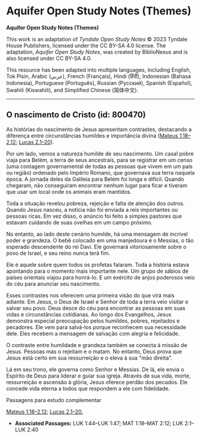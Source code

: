 # Aquifer Open Study Notes (Themes)

**Aquifer Open Study Notes (Themes)**

This work is an adaptation of *Tyndale Open Study Notes* © 2023 Tyndale House Publishers, licensed under the CC BY\-SA 4\.0 license. The adaptation, *Aquifer Open Study Notes*, was created by BiblioNexus and is also licensed under CC BY\-SA 4\.0\.

This resource has been adapted into multiple languages, including English, Tok Pisin, Arabic (عربي), French (Français), Hindi (हिंदी), Indonesian (Bahasa Indonesia), Portuguese (Português), Russian (Русский), Spanish (Español), Swahili (Kiswahili), and Simplified Chinese (简体中文).



--------------------------------

## O nascimento de Cristo (id: 800470)

As histórias do nascimento de Jesus apresentam contrastes, destacando a diferença entre circunstâncias humildes e importância divina ([Mateus 1\.18–2\.12](https://ref.ly/Matt1:18-Matt2:12); [Lucas 2\.1–20](https://ref.ly/Luke1:44-Luke1:47)).

Por um lado, vemos a natureza humilde de seu nascimento. Um casal pobre viaja para Belém, a terra de seus ancestrais, para se registrar em um censo (uma contagem governamental de todas as pessoas que vivem em um país ou região) ordenado pelo Império Romano, que governava sua terra naquela época. A jornada deles da Galileia para Belém foi longa e difícil. Quando chegaram, não conseguiram encontrar nenhum lugar para ficar e tiveram que usar um local onde os animais eram mantidos.

Toda a situação revelou pobreza, rejeição e falta de atenção dos outros. Quando Jesus nasceu, a notícia não foi enviada a reis importantes ou pessoas ricas. Em vez disso, o anúncio foi feito a simples pastores que estavam cuidando de suas ovelhas em um campo próximo.

No entanto, ao lado deste cenário humilde, há uma mensagem de incrível poder e grandeza. O bebê colocado em uma manjedoura é o Messias, o tão esperado descendente do rei Davi. Ele governará vitoriosamente sobre o povo de Israel, e seu reino nunca terá fim.

Ele é aquele sobre quem todos os profetas falaram. Toda a história estava apontando para o momento mais importante nele. Um grupo de sábios de países orientais viajou para honrá\-lo. E um exército de anjos poderosos veio do céu para anunciar seu nascimento.

Esses contrastes nos oferecem uma primeira visão do que virá mais adiante. Em Jesus, o Deus de Israel e Senhor de toda a terra veio visitar e salvar seu povo. Deus desce do céu para encontrar as pessoas em suas vidas e circunstâncias cotidianas. Ao longo dos Evangelhos, Jesus demonstra especial preocupação pelos humildes, pobres, rejeitados e pecadores. Ele vem para salvá\-los porque reconhecem sua necessidade dele. Eles recebem a mensagem de salvação com alegria e felicidade.

O contraste entre humildade e grandeza também se conecta à missão de Jesus. Pessoas más o rejeitam e o matam. No entanto, Deus prova que Jesus está certo em sua ressurreição e o eleva à sua "mão direita".

Lá em seu trono, ele governa como Senhor e Messias. De lá, ele envia o Espírito de Deus para liderar e guiar sua igreja. Através de sua vida, morte, ressurreição e ascensão à glória, Jesus oferece perdão dos pecados. Ele concede vida eterna a todos que respondem a ele com fidelidade.

Passagens para estudo complementar

[Mateus 1\.18–2\.12](https://ref.ly/Matt1:18-Matt2:12); [Lucas 2\.1–20\.](https://ref.ly/Luke2:1-Luke2:40)

* **Associated Passages:** LUK 1:44–LUK 1:47; MAT 1:18–MAT 2:12; LUK 2:1–LUK 2:40

